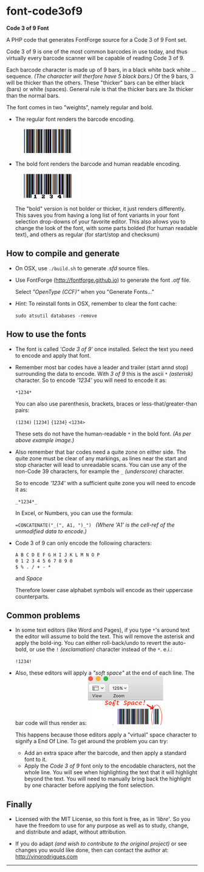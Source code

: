 font-code3of9
=============
**Code 3 of 9 Font**

A PHP code that generates FontForge source for a Code 3 of 9 Font set.

Code 3 of 9 is one of the most common barcodes in use today, and thus virtually every barcode scanner will be capable of reading Code 3 of 9.

Each barcode character is made up of 9 bars, in a black white back white ... sequence.
_(The character will therfore have 5 black bars.)_
Of the 9 bars, 3 will be thicker than the others.  These "thicker" bars can be either black (bars) or white (spaces).  General rule is that the thicker bars are 3x thicker than the normal bars.

The font comes in two "weights", namely regular and bold.

* The regular font renders the barcode encoding.

  ![*1234*](./doc/eg_r.png "33")

* The bold font renders the barcode and human readable encoding.

  ![*1234*](./doc/eg_b.png)

  The "bold" version is not bolder or thicker, it just renders differently.
  This saves you from having a long list of font variants in your font selection drop-downs of your favorite editor.  This also allows you to change the look of the font, with some parts bolded (for human readable text), and others as regular (for start/stop and checksum)


How to compile and generate
---------------------------

* On OSX, use `./build.sh` to generate *.sfd* source files.

* Use FontForge (<http://fontforge.github.io>) to generate the font *.otf* file.

  Select _"OpenType (CCF)"_ when you "Generate Fonts..."

* _Hint:_ To reinstall fonts in OSX, remember to clear the font cache:

  `sudo atsutil databases -remove`




How to use the fonts
--------------------

* The font is called _'Code 3 of 9'_ once installed.  Select the text you need to encode and apply that font.

* Remember most bar codes have a leader and trailer (start annd stop) surrounding the data to encode.
With _3 of 9_ this is the ascii `*` _(asterisk)_ character.  So to encode _'1234'_ you will need to encode it as:

  `*1234*`

  You can also use parenthesis, brackets, braces or less-that/greater-than pairs:

  `(1234)`
  `[1234]`
  `{1234}`
  `<1234>`

  These sets do not have the human-readable `*` in the bold font. _(As per above example image.)_

* Also remember that bar codes need a quite zone on either side.  The quite zone must be clear of any markings,
as lines near the start and stop character will lead to unreadable scans.
You can use any of the non-Code 39 characters, for example the `_` _(underscore)_ character.

  So to encode _'1234'_ with a sufficient quite zone you will need to encode it as:

  `_*1234*_`

  In Excel, or Numbers, you can use the formula:

  `=CONCATENATE("_(", A1, ")_")
  ` _(Where 'A1' is the cell-ref of the unmodified data to encode.)_

* Code 3 of 9 can only encode the following characters:

  ```
  A B C D E F G H I J K L M N O P
  0 1 2 3 4 5 6 7 8 9 0
  $ % . / + - *
  ```
  and *Space*

  Therefore lower case alphabet symbols will encode as their uppercase counterparts.

Common problems
---------------

* In some text editors (like Word and Pages), if you type `*`'s around text the editor will assume to bold the text.
This will remove the asterisk and apply the bold-ing.  You can either roll-back/undo to revert the auto-bold, or use the `!` _(exclamation)_ character instead of the `*`.  e.i.:

  `!1234!`

* Also, these editors will apply a _"soft space"_ at the end of each line. The bar code will thus render as:
  ![Soft Space problem](./doc/softsp.png)

  This happens because those editors apply a "virtual" space character to signify a End Of Line.
  To get around the problem you can try:
  * Add an extra space after the barcode, and then apply a standard font to it.
  * Apply the _Code 3 of 9_ font only to the encodable characters, not the whole line.
  You will see when highlighting the text that it will highlight beyond the text.  You will need to manually bring back the highlight by one character before applying the font selection.

Finally
-------

* Licensed with the MIT License, so this font is free, as in _'libre'_.  So you have the freedom to use for any purpose as well as to study, change, and distribute and adapt, without attribution.

* If you do adapt _(and wish to contribute to the original project)_ or see changes you would like done, then can contact the author at:
  <http://vinorodrigues.com>

---
